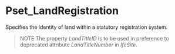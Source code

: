 # Pset_LandRegistration

Specifies the identity of land within a statutory registration system.<!-- end of definition -->

> NOTE The property _LandTitleID_ is to be used in preference to deprecated attribute _LandTitleNumber_ in _IfcSite_.
